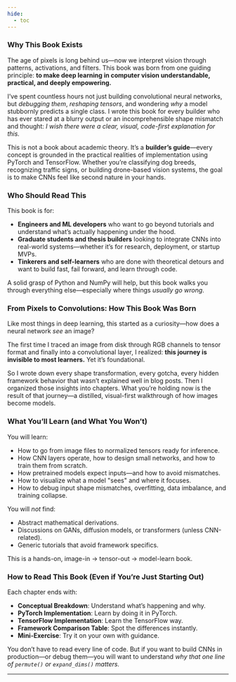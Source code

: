 ```yaml
---
hide:
  - toc
---
```


### Why This Book Exists

The age of pixels is long behind us—now we interpret vision through patterns, activations, and filters. This book was born from one guiding principle: **to make deep learning in computer vision understandable, practical, and deeply empowering.**

I’ve spent countless hours not just building convolutional neural networks, but *debugging them*, *reshaping tensors*, and wondering *why* a model stubbornly predicts a single class. I wrote this book for every builder who has ever stared at a blurry output or an incomprehensible shape mismatch and thought: *I wish there were a clear, visual, code-first explanation for this.*

This is not a book about academic theory. It’s a **builder’s guide**—every concept is grounded in the practical realities of implementation using PyTorch and TensorFlow. Whether you’re classifying dog breeds, recognizing traffic signs, or building drone-based vision systems, the goal is to make CNNs feel like second nature in your hands.

### Who Should Read This

This book is for:

* **Engineers and ML developers** who want to go beyond tutorials and understand what’s actually happening under the hood.
* **Graduate students and thesis builders** looking to integrate CNNs into real-world systems—whether it’s for research, deployment, or startup MVPs.
* **Tinkerers and self-learners** who are done with theoretical detours and want to build fast, fail forward, and learn through code.

A solid grasp of Python and NumPy will help, but this book walks you through everything else—especially where things *usually go wrong*.

### From Pixels to Convolutions: How This Book Was Born

Like most things in deep learning, this started as a curiosity—how does a neural network *see* an image?

The first time I traced an image from disk through RGB channels to tensor format and finally into a convolutional layer, I realized: **this journey is invisible to most learners.** Yet it’s foundational.

So I wrote down every shape transformation, every gotcha, every hidden framework behavior that wasn’t explained well in blog posts. Then I organized those insights into chapters. What you’re holding now is the result of that journey—a distilled, visual-first walkthrough of how images become models.

### What You’ll Learn (and What You Won’t)

You will learn:

* How to go from image files to normalized tensors ready for inference.
* How CNN layers operate, how to design small networks, and how to train them from scratch.
* How pretrained models expect inputs—and how to avoid mismatches.
* How to visualize what a model "sees" and where it focuses.
* How to debug input shape mismatches, overfitting, data imbalance, and training collapse.

You will *not* find:

* Abstract mathematical derivations.
* Discussions on GANs, diffusion models, or transformers (unless CNN-related).
* Generic tutorials that avoid framework specifics.

This is a hands-on, image-in → tensor-out → model-learn book.

### How to Read This Book (Even if You’re Just Starting Out)

Each chapter ends with:

* **Conceptual Breakdown**: Understand what’s happening and why.
* **PyTorch Implementation**: Learn by doing it in PyTorch.
* **TensorFlow Implementation**: Learn the TensorFlow way.
* **Framework Comparison Table**: Spot the differences instantly.
* **Mini-Exercise**: Try it on your own with guidance.

You don’t have to read every line of code. But if you want to build CNNs in production—or debug them—you will want to understand *why that one line of `permute()` or `expand_dims()` matters.*

---


